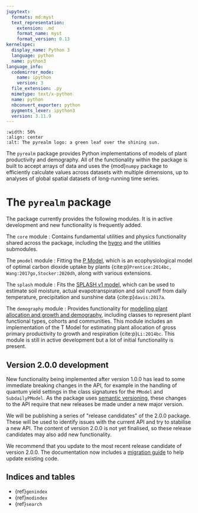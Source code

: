 ```yaml
---
jupytext:
  formats: md:myst
  text_representation:
    extension: .md
    format_name: myst
    format_version: 0.13
kernelspec:
  display_name: Python 3
  language: python
  name: python3
language_info:
  codemirror_mode:
    name: ipython
    version: 3
  file_extension: .py
  mimetype: text/x-python
  name: python
  nbconvert_exporter: python
  pygments_lexer: ipython3
  version: 3.11.9
---
```


<!-- markdownlint-disable-next-line MD041-->
```{image} /_static/images/pyrealm_logo.png
:width: 50%
:align: center
:alt: The pyrealm logo: a green leaf over the shining sun.
```

The `pyrealm` package provides Python implementations of models of plant productivity
and demography. All of the functionality within the package is built to accept arrays of
data and uses the {mod}`numpy` package to efficiently calculate values across datasets
with multiple dimensions, up to analyses of global spatial datasets of long-running time
series.

# The `pyrealm` package

The package currently provides the following modules. It is in active development and
new functionality is frequently added.

The `core` module
: Contains fundamental utilities and physics functionality shared across the
  package, including the [hygro](users/hygro) and the utilities submodules.

The `pmodel` module
: Fitting the [P Model](users/pmodel/module_overview), which is an ecophysiological
  model of optimal carbon dioxide uptake by plants {cite:p}`Prentice:2014bc,
  Wang:2017go,Stocker:2020dh`, along with various extensions.

The `splash` module
: Fits the [SPLASH v1 model](users/splash.md), which can be used to
  estimate soil moisture, actual evapotranspiration and soil runoff from daily
  temperature, precipitation and sunshine data {cite:p}`davis:2017a`.

The `demography` module
: Provides functionality for [modelling plant allocation and growth and
  demography](users/demography/module_overview.md), including classes to represent plant
  functional types, cohorts and communities. This module includes an implementation of
  the T Model for estimating plant allocation of gross primary productivity to growth
  and respiration {cite:p}`Li:2014bc`. This module is still in active development but a
  lot of initial functionality is present.

## Version 2.0.0 development

New functionality being implemented after version 1.0.0 has lead to some immediate
breaking changes in the API, for example in the handling of quantum yield settings in
the class signatures for the `PModel` and `SubdailyPModel`. As the package uses
[semantic versioning](https://semver.org/), these changes to the API require that new
releases be made under a new major version.

We will be publishing a series of "release candidates" of the 2.0.0 package. These will
be used to identify issues with the current API and try to stabilise a new API. The
content of version 2.0.0 is not yet finalised, so these release candidates may also add
new functionality.

We recommend that you update to the most recent release candidate of version 2.0.0. The
documentation now includes a [migration guide](users/versions.md) to help update
existing code.

## Indices and tables

* {ref}`genindex`
* {ref}`modindex`
* {ref}`search`
